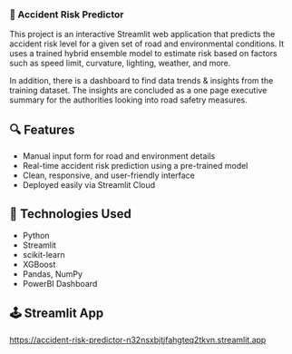 ### 🚗 Accident Risk Predictor
This project is an interactive Streamlit web application that predicts the accident risk level for a given set of road and environmental conditions.
It uses a trained hybrid ensemble model to estimate risk based on factors such as speed limit, curvature, lighting, weather, and more.

In addition, there is a dashboard to find data trends & insights from the training dataset. The insights are concluded as a one page executive summary for the authorities looking into road safetry measures.

## 🔍 Features
- Manual input form for road and environment details
- Real-time accident risk prediction using a pre-trained model
- Clean, responsive, and user-friendly interface
- Deployed easily via Streamlit Cloud

## 🧠 Technologies Used
- Python
- Streamlit
- scikit-learn
- XGBoost
- Pandas, NumPy
- PowerBI Dashboard

## 🕹️ Streamlit App
https://accident-risk-predictor-n32nsxbjtjfahgteq2tkvn.streamlit.app
